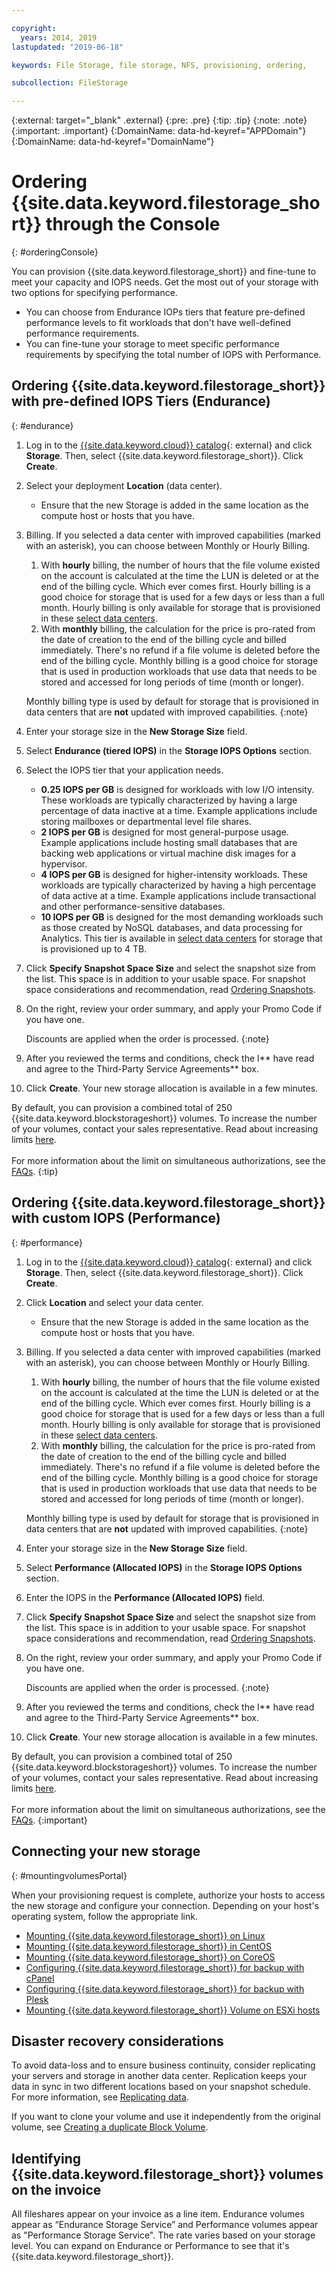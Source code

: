 ```yaml
---

copyright:
  years: 2014, 2019
lastupdated: "2019-06-18"

keywords: File Storage, file storage, NFS, provisioning, ordering,

subcollection: FileStorage

---
```

{:external: target="_blank" .external}
{:pre: .pre}
{:tip: .tip}
{:note: .note}
{:important: .important}
{:DomainName: data-hd-keyref="APPDomain"}
{:DomainName: data-hd-keyref="DomainName"}


# Ordering {{site.data.keyword.filestorage_short}} through the Console
{: #orderingConsole}

You can provision {{site.data.keyword.filestorage_short}} and fine-tune to meet your capacity and IOPS needs. Get the most out of your storage with two options for specifying performance.

- You can choose from Endurance IOPs tiers that feature pre-defined performance levels to fit workloads that don't have well-defined performance requirements.
- You can fine-tune your storage to meet specific performance requirements by specifying the total number of IOPS with Performance.

## Ordering {{site.data.keyword.filestorage_short}} with pre-defined IOPS Tiers (Endurance)
{: #endurance}

1. Log in to the [{{site.data.keyword.cloud}} catalog](https://{DomainName}/catalog){: external} and click **Storage**. Then, select {{site.data.keyword.filestorage_short}}. Click **Create**.
2. Select your deployment **Location** (data center).
   - Ensure that the new Storage is added in the same location as the compute host or hosts that you have.
3. Billing. If you selected a data center with improved capabilities (marked with an asterisk), you can choose between Monthly or Hourly Billing.
     1. With **hourly** billing, the number of hours that the file volume existed on the account is calculated at the time the LUN is deleted or at the end of the billing cycle. Which ever comes first. Hourly billing is a good choice for storage that is used for a few days or less than a full month. Hourly billing is only available for storage that is provisioned in these [select data centers](/docs/infrastructure/FileStorage?topic=FileStorage-selectDC).
     2. With **monthly** billing, the calculation for the price is pro-rated from the date of creation to the end of the billing cycle and billed immediately. There's no refund if a file volume is deleted before the end of the billing cycle. Monthly billing is a good choice for storage that is used in production workloads that use data that needs to be stored and accessed for long periods of time (month or longer).

     Monthly billing type is used by default for storage that is provisioned in data centers that are **not** updated with improved capabilities.
     {:note}
4. Enter your storage size in the **New Storage Size** field.
5. Select **Endurance (tiered IOPS)** in the **Storage IOPS Options** section.
6. Select the IOPS tier that your application needs.
    - **0.25 IOPS per GB** is designed for workloads with low I/O intensity. These workloads are typically characterized by having a large percentage of data inactive at a time. Example applications include storing mailboxes or departmental level file shares.
    - **2 IOPS per GB** is designed for most general-purpose usage. Example applications include hosting small databases that are backing web applications or virtual machine disk images for a hypervisor.
    - **4 IOPS per GB** is designed for higher-intensity workloads. These workloads are typically characterized by having a high percentage of data active at a time. Example applications include transactional and other performance-sensitive databases.
    - **10 IOPS per GB** is designed for the most demanding workloads such as those created by NoSQL databases, and data processing for Analytics. This tier is available in [select data centers](/docs/infrastructure/FileStorage?topic=FileStorage-selectDC) for storage that is provisioned up to 4 TB.
7. Click **Specify Snapshot Space Size** and select the snapshot size from the list. This space is in addition to your usable space. For snapshot space considerations and recommendation, read [Ordering Snapshots](/docs/infrastructure/FileStorage?topic=FileStorage-ordering-snapshots).
8. On the right, review your order summary, and apply your Promo Code if you have one.

   Discounts are applied when the order is processed.
   {:note}
9. After you reviewed the terms and conditions, check the I** have read and agree to the Third-Party Service Agreements** box.
10. Click **Create**. Your new storage allocation is available in a few minutes.

By default, you can provision a combined total of 250 {{site.data.keyword.blockstorageshort}} volumes. To increase the number of your volumes, contact your sales representative. Read about increasing limits [here](/docs/infrastructure/FileStorage?topic=FileStorage-managinglimits).<br/><br/>For more information about the limit on simultaneous authorizations, see the [FAQs](/docs/infrastructure/FileStorage?topic=file-storage-faqs#how-many-instances-can-share-the-use-of-a-provisioned-file-storage-volume-).
{:tip}

## Ordering {{site.data.keyword.filestorage_short}} with custom IOPS (Performance)
{: #performance}

1. Log in to the [{{site.data.keyword.cloud}} catalog](https://{DomainName}/catalog){: external} and click **Storage**. Then, select {{site.data.keyword.filestorage_short}}. Click **Create**.
2. Click **Location** and select your data center.
   - Ensure that the new Storage is added in the same location as the compute host or hosts that you have.
3. Billing. If you selected a data center with improved capabilities (marked with an asterisk), you can choose between Monthly or Hourly Billing.
     1. With **hourly** billing, the number of hours that the file volume existed on the account is calculated at the time the LUN is deleted or at the end of the billing cycle. Which ever comes first. Hourly billing is a good choice for storage that is used for a few days or less than a full month. Hourly billing is only available for storage that is provisioned in these [select data centers](/docs/infrastructure/FileStorage?topic=FileStorage-selectDC).
     2. With **monthly** billing, the calculation for the price is pro-rated from the date of creation to the end of the billing cycle and billed immediately. There's no refund if a file volume is deleted before the end of the billing cycle. Monthly billing is a good choice for storage that is used in production workloads that use data that needs to be stored and accessed for long periods of time (month or longer).

     Monthly billing type is used by default for storage that is provisioned in data centers that are **not** updated with improved capabilities.
     {:note}
4. Enter your storage size in the **New Storage Size** field.
5. Select **Performance (Allocated IOPS)** in the **Storage IOPS Options** section.
6. Enter the IOPS in the **Performance (Allocated IOPS)** field.
7. Click **Specify Snapshot Space Size** and select the snapshot size from the list. This space is in addition to your usable space. For snapshot space considerations and recommendation, read [Ordering Snapshots](/docs/infrastructure/FileStorage?topic=FileStorage-ordering-snapshots).
8. On the right, review your order summary, and apply your Promo Code if you have one.

   Discounts are applied when the order is processed.
   {:note}
9. After you reviewed the terms and conditions, check the I** have read and agree to the Third-Party Service Agreements** box.
10. Click **Create**. Your new storage allocation is available in a few minutes.

By default, you can provision a combined total of 250 {{site.data.keyword.blockstorageshort}} volumes. To increase the number of your volumes, contact your sales representative. Read about increasing limits [here](/docs/infrastructure/FileStorage?topic=FileStorage-managinglimits).<br/><br/>For more information about the limit on simultaneous authorizations, see the [FAQs](/docs/infrastructure/FileStorage?topic=file-storage-faqs#how-many-instances-can-share-the-use-of-a-provisioned-file-storage-volume-).
{:important}


## Connecting your new storage
{: #mountingvolumesPortal}

When your provisioning request is complete, authorize your hosts to access the new storage and configure your connection. Depending on your host's operating system, follow the appropriate link.
- [Mounting {{site.data.keyword.filestorage_short}} on Linux](/docs/infrastructure/FileStorage?topic=FileStorage-mountingLinux)
- [Mounting {{site.data.keyword.filestorage_short}} in CentOS](/docs/infrastructure/FileStorage?topic=FileStorage-mountingCentOS)
- [Mounting {{site.data.keyword.filestorage_short}} on CoreOS](/docs/infrastructure/FileStorage?topic=FileStorage-mountingCoreOS)
- [Configuring {{site.data.keyword.filestorage_short}} for backup with cPanel](/docs/infrastructure/FileStorage?topic=FileStorage-cPanelBackups)
- [Configuring {{site.data.keyword.filestorage_short}} for backup with Plesk](/docs/infrastructure/FileStorage?topic=FileStorage-PleskBackup)
- [Mounting {{site.data.keyword.filestorage_short}} Volume on ESXi hosts](/docs/infrastructure/FileStorage?topic=FileStorage-architectureguide)

## Disaster recovery considerations

To avoid data-loss and to ensure business continuity, consider replicating your servers and storage in another data center. Replication keeps your data in sync in two different locations based on your snapshot schedule. For more information, see [Replicating data](/docs/infrastructure/FileStorage?topic=FileStorage-replication).

If you want to clone your volume and use it independently from the original volume, see [Creating a duplicate Block Volume](/docs/infrastructure/FileStorage?topic=FileStorage-duplicatevolume).

## Identifying {{site.data.keyword.filestorage_short}} volumes on the invoice

All fileshares appear on your invoice as a line item. Endurance volumes appear as “Endurance Storage Service” and Performance volumes appear as "Performance Storage Service". The rate varies based on your storage level. You can expand on Endurance or Performance to see that it's {{site.data.keyword.filestorage_short}}.
